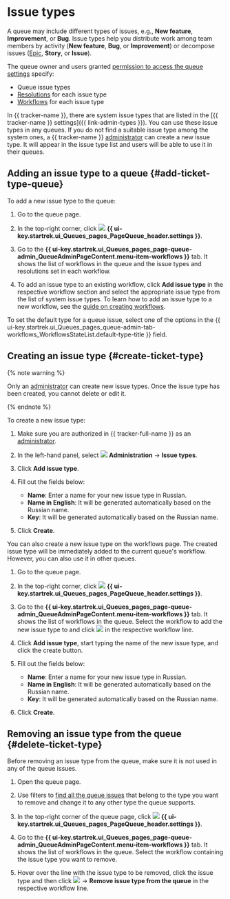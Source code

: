 # Issue types

A queue may include different types of issues, e.g., **New feature**, **Improvement**, or **Bug**. Issue types help you distribute work among team members by activity (**New feature**, **Bug**, or **Improvement**) or decompose issues ([Epic](epic-new.md), **Story**, or **Issue**).

The queue owner and users granted [permission to access the queue settings](queue-access.md) specify:

* Queue issue types
* [Resolutions](create-resolution.md) for each issue type
* [Workflows](add-workflow.md) for each issue type

In {{ tracker-name }}, there are system issue types that are listed in the [{{ tracker-name }} settings]({{ link-admin-types }}). You can use these issue types in any queues. If you do not find a suitable issue type among the system ones, a {{ tracker-name }} [administrator](../role-model.md) can create a new issue type. It will appear in the issue type list and users will be able to use it in their queues.

## Adding an issue type to a queue {#add-ticket-type-queue}

To add a new issue type to the queue:

1. Go to the queue page.

1. In the top-right corner, click ![](../../_assets/tracker/svg/settings-old.svg) **{{ ui-key.startrek.ui_Queues_pages_PageQueue_header.settings }}**.

1. Go to the **{{ ui-key.startrek.ui_Queues_pages_page-queue-admin_QueueAdminPageContent.menu-item-workflows }}** tab. It shows the list of workflows in the queue and the issue types and resolutions set in each workflow.

1. To add an issue type to an existing workflow, click **Add issue type** in the respective workflow section and select the appropriate issue type from the list of system issue types. To learn how to add an issue type to a new workflow, see the [guide on creating workflows](add-workflow.md#create).

To set the default type for a queue issue, select one of the options in the {{ ui-key.startrek.ui_Queues_pages_queue-admin-tab-workflows_WorkflowsStateList.default-type-title }} field.

## Creating an issue type {#create-ticket-type}

{% note warning %}

Only an [administrator](../role-model.md) can create new issue types. Once the issue type has been created, you cannot delete or edit it.

{% endnote %}

To create a new issue type:

1. Make sure you are authorized in {{ tracker-full-name }} as an [administrator](../role-model.md).

1. In the left-hand panel, select ![](../../_assets/tracker/svg/admin.svg) **Administration** → **Issue types**.

1. Click **Add issue type**.

1. Fill out the fields below:
   * **Name**: Enter a name for your new issue type in Russian.
   * **Name in English**: It will be generated automatically based on the Russian name.
   * **Key**: It will be generated automatically based on the Russian name.

1. Click **Create**.

You can also create a new issue type on the workflows page. The created issue type will be immediately added to the current queue's workflow. However, you can also use it in other queues.

1. Go to the queue page.

1. In the top-right corner, click ![](../../_assets/tracker/svg/settings-old.svg) **{{ ui-key.startrek.ui_Queues_pages_PageQueue_header.settings }}**.

1. Go to the **{{ ui-key.startrek.ui_Queues_pages_page-queue-admin_QueueAdminPageContent.menu-item-workflows }}** tab. It shows the list of workflows in the queue. Select the workflow to add the new issue type to and click ![](../../_assets/tracker/svg/arrow.svg) in the respective workflow line.

1. Click **Add issue type**, start typing the name of the new issue type, and click the create button.

1. Fill out the fields below:
   * **Name**: Enter a name for your new issue type in Russian.
   * **Name in English**: It will be generated automatically based on the Russian name.
   * **Key**: It will be generated automatically based on the Russian name.

1. Click **Create**.

## Removing an issue type from the queue {#delete-ticket-type}

Before removing an issue type from the queue, make sure it is not used in any of the queue issues.

1. Open the queue page.

1. Use filters to [find all the queue issues](quick-filters.md) that belong to the type you want to remove and change it to any other type the queue supports.

1. In the top-right corner of the queue page, click ![](../../_assets/tracker/svg/settings-old.svg) **{{ ui-key.startrek.ui_Queues_pages_PageQueue_header.settings }}**.

1. Go to the **{{ ui-key.startrek.ui_Queues_pages_page-queue-admin_QueueAdminPageContent.menu-item-workflows }}** tab. It shows the list of workflows in the queue. Select the workflow containing the issue type you want to remove.

1. Hover over the line with the issue type to be removed, click the issue type and then click ![](../../_assets/tracker/svg/actions.svg) → **Remove issue type from the queue** in the respective workflow line.
